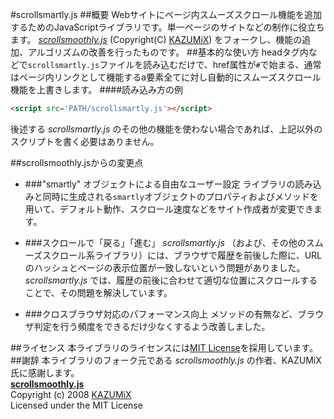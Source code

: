 #scrollsmartly.js
##概要
Webサイトにページ内スムーズスクロール機能を追加するためのJavaScriptライブラリです。単一ページのサイトなどの制作に役立ちます。 *[scrollsmoothly.js](http://d.hatena.ne.jp/KAZUMiX/20080418/scrollsmoothly)* (Copyright(C) [KAZUMiX](http://d.hatena.ne.jp/KAZUMiX/)) をフォークし、機能の追加、アルゴリズムの改善を行ったものです。
##基本的な使い方
headタグ内などで`scrollsmartly.js`ファイルを読み込むだけで、href属性が`#`で始まる、通常はページ内リンクとして機能するa要素全てに対し自動的にスムーズスクロール機能を上書きします。
####読み込み方の例
```html
<script src='PATH/scrollsmartly.js'></script>
```
後述する *scrollsmartly.js* のその他の機能を使わない場合であれば、上記以外のスクリプトを書く必要はありません。

##scrollsmoothly.jsからの変更点
* ###"smartly" オブジェクトによる自由なユーザー設定
ライブラリの読み込みと同時に生成される`smartly`オブジェクトのプロパティおよびメソッドを用いて、デフォルト動作、スクロール速度などをサイト作成者が変更できます。

* ###スクロールで「戻る」「進む」
*scrollsmartly.js* （および、その他のスムーズスクロール系ライブラリ）には、ブラウザで履歴を前後した際に、URLのハッシュとページの表示位置が一致しないという問題がありました。
*scrollsmartly.js* では、履歴の前後に合わせて適切な位置にスクロールすることで、その問題を解決しています。

* ###クロスブラウザ対応のパフォーマンス向上
メソッドの有無など、ブラウザ判定を行う頻度をできるだけ少なくするよう改善しました。

##ライセンス
本ライブラリのライセンスには[MIT License](http://opensource.org/licenses/mit-license.php)を採用しています。
##謝辞
本ライブラリのフォーク元である *scrollsmoothly.js* の作者、KAZUMiX氏に感謝します。  
**[scrollsmoothly.js](http://d.hatena.ne.jp/KAZUMiX/20080418/scrollsmoothly)**  
Copyright (c) 2008 [KAZUMiX](http://d.hatena.ne.jp/KAZUMiX/)  
Licensed under the MIT License  
